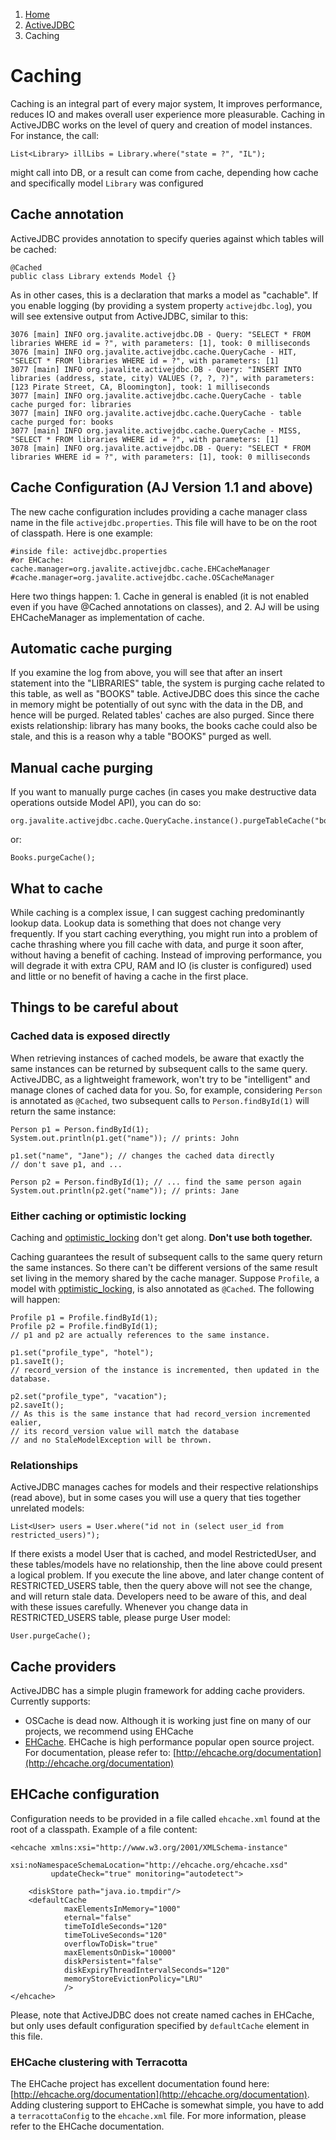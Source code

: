<ol class=breadcrumb>
   <li><a href=/>Home</a></li>
   <li><a href=/activejdbc>ActiveJDBC</a></li>
   <li class=active>Caching</li>
</ol>
<div class=page-header>
   <h1>Caching <small></small></h1>
</div>





Caching is an integral part of every major system, It improves performance, reduces IO and makes overall user
experience more pleasurable. Caching in ActiveJDBC works on the level of query and creation of model instances.
For instance, the call:

~~~~ {.java}
List<Library> illLibs = Library.where("state = ?", "IL");
~~~~

might call into DB, or a result can come from cache, depending how cache and specifically model `Library` was configured

## Cache annotation

ActiveJDBC provides annotation to specify queries against which tables will be cached:

~~~~ {.java}
@Cached
public class Library extends Model {}
~~~~

As in other cases, this is a declaration that marks a model as "cachable". If you enable logging (by providing a system property `activejdbc.log`), you will see extensive output from ActiveJDBC, similar to this:

~~~~ {.java}
3076 [main] INFO org.javalite.activejdbc.DB - Query: "SELECT * FROM libraries WHERE id = ?", with parameters: [1], took: 0 milliseconds
3076 [main] INFO org.javalite.activejdbc.cache.QueryCache - HIT, "SELECT * FROM libraries WHERE id = ?", with parameters: [1]
3077 [main] INFO org.javalite.activejdbc.DB - Query: "INSERT INTO libraries (address, state, city) VALUES (?, ?, ?)", with parameters: [123 Pirate Street, CA, Bloomington], took: 1 milliseconds
3077 [main] INFO org.javalite.activejdbc.cache.QueryCache - table cache purged for: libraries
3077 [main] INFO org.javalite.activejdbc.cache.QueryCache - table cache purged for: books
3077 [main] INFO org.javalite.activejdbc.cache.QueryCache - MISS, "SELECT * FROM libraries WHERE id = ?", with parameters: [1]
3078 [main] INFO org.javalite.activejdbc.DB - Query: "SELECT * FROM libraries WHERE id = ?", with parameters: [1], took: 0 milliseconds
~~~~

## Cache Configuration (AJ Version 1.1 and above)

The new cache configuration includes providing a cache manager class name in the file `activejdbc.properties`.
This file will have to be on the root of classpath. Here is one example:

~~~~ {.prettyprint}
#inside file: activejdbc.properties
#or EHCache:
cache.manager=org.javalite.activejdbc.cache.EHCacheManager
#cache.manager=org.javalite.activejdbc.cache.OSCacheManager
~~~~

Here two things happen: 1. Cache in general is enabled (it is not enabled even if you have @Cached annotations on classes),
and 2. AJ will be using EHCacheManager as implementation of cache.

## Automatic cache purging

If you examine the log from above, you will see that after an insert statement into the "LIBRARIES" table,
the system is purging cache related to this table, as well as "BOOKS" table. ActiveJDBC does this since the cache in
memory might be potentially of out sync with the data in the DB, and hence will be purged. Related tables' caches are
also purged. Since there exists relationship: library has many books, the books cache could also be stale, and this is
a reason why a table "BOOKS" purged as well.

## Manual cache purging


If you want to manually purge caches (in cases you make destructive data operations outside Model API), you can do so:

~~~~ {.java}
org.javalite.activejdbc.cache.QueryCache.instance().purgeTableCache("books");
~~~~

or:

~~~~ {.java}
Books.purgeCache();
~~~~

## What to cache

While caching is a complex issue, I can suggest caching predominantly lookup data. Lookup data is something that does
not change very frequently. If you start caching everything, you might run into a problem of cache thrashing where you
fill cache with data, and purge it soon after, without having a benefit of caching. Instead of improving performance,
you will degrade it with extra CPU, RAM and IO (is cluster is configured) used and little or no benefit of having a
cache in the first place.

## Things to be careful about

### Cached data is exposed directly 

When retrieving instances of cached models, be aware that exactly the same instances can be returned by subsequent calls to the same query. ActiveJDBC, as a lightweight framework, won't try to be "intelligent" and manage clones of cached data for you. So, for example, considering `Person` is annotated as `@Cached`, two subsequent calls to `Person.findById(1)` will return the same instance:

~~~~ {.java}
Person p1 = Person.findById(1);
System.out.println(p1.get("name")); // prints: John

p1.set("name", "Jane"); // changes the cached data directly
// don't save p1, and ...

Person p2 = Person.findById(1); // ... find the same person again
System.out.println(p2.get("name")); // prints: Jane
~~~~

### Either caching or optimistic locking

Caching and [optimistic_locking](optimistic_locking) don't get along. **Don't use both together.**

Caching guarantees the result of subsequent calls to the same query return the same instances. So there can't be different versions of the same result set living in the memory shared by the cache manager. Suppose `Profile`, a model with [optimistic_locking](optimistic_locking#when-collisions-happen), is also annotated as `@Cached`. The following will happen:

~~~~ {.java}
Profile p1 = Profile.findById(1);
Profile p2 = Profile.findById(1);
// p1 and p2 are actually references to the same instance.

p1.set("profile_type", "hotel");
p1.saveIt();
// record_version of the instance is incremented, then updated in the database.

p2.set("profile_type", "vacation");
p2.saveIt();
// As this is the same instance that had record_version incremented ealier,
// its record_version value will match the database
// and no StaleModelException will be thrown.
~~~~
 
### Relationships

ActiveJDBC manages caches for models and their respective relationships (read above), but in some cases you will use a query that ties together unrelated models:

~~~~ {.java}
List<User> users = User.where("id not in (select user_id from restricted_users)");
~~~~

If there exists a model User that is cached, and model RestrictedUser, and these tables/models have no relationship, then the line above could present a logical problem. If you execute the line above, and later change content of RESTRICTED\_USERS table, then the query above will not see the change, and will return stale data. Developers need to be aware of this, and deal with these issues carefully. Whenever you change data in RESTRICTED\_USERS table, please purge User model:

~~~~ {.java}
User.purgeCache();
~~~~

## Cache providers

ActiveJDBC has a simple plugin framework for adding cache providers. Currently supports:

-   OSCache is dead now. Although it is working just fine on many of our projects, we recommend using EHCache
-   [EHCache](http://ehcache.org/). EHCache is high performance popular open source project. For documentation, please refer to: [http://ehcache.org/documentation](http://ehcache.org/documentation)

## EHCache configuration

Configuration needs to be provided in a file called `ehcache.xml` found at the root of a classpath. Example of a file content:

~~~~ {.xml}
<ehcache xmlns:xsi="http://www.w3.org/2001/XMLSchema-instance"
         xsi:noNamespaceSchemaLocation="http://ehcache.org/ehcache.xsd"
         updateCheck="true" monitoring="autodetect">

    <diskStore path="java.io.tmpdir"/>
    <defaultCache
            maxElementsInMemory="1000"
            eternal="false"
            timeToIdleSeconds="120"
            timeToLiveSeconds="120"
            overflowToDisk="true"
            maxElementsOnDisk="10000"
            diskPersistent="false"
            diskExpiryThreadIntervalSeconds="120"
            memoryStoreEvictionPolicy="LRU"
            />
</ehcache>
~~~~

Please, note that ActiveJDBC does not create named caches in EHCache, but only uses default configuration specified by
`defaultCache` element in this file.

### EHCache clustering with Terracotta

The EHCache project has excellent documentation found here:
[http://ehcache.org/documentation](http://ehcache.org/documentation).
Adding clustering support to EHCache is somewhat simple, you have to add a `terracottaConfig` to the `ehcache.xml` file.
For more information, please refer to the EHCache documentation.
